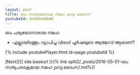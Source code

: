 ```yaml
---
layout: post
title: ഓം നാരായണായ നമഹ ൧൦൮ ടൈംസ്
youtubeId: 0xHGOx6AbWE
---
```

 
 
 ഓം പര്യയോനാരായ നമഹ 
 
 -  എല്ലായിടത്തും വ്യാപിച്ച വിരാട് പൂർഷയുടെ ആത്മാവ് ആരാണ്? 
 
  
 
  
 
 
 
 
 
 


{% include youtubePlayer.html id=page.youtubeId %}
 
[Next]({{ site.baseurl }}{% link  split2/_posts/2016-05-01-ഓം സത്യപരാക്രമായ നമഹ ൧൦൮ ടൈംസ്.md%})
 
